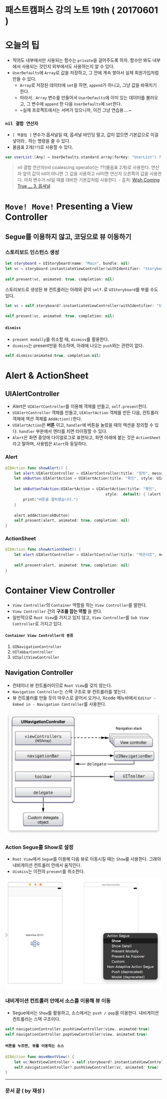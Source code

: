 # 패스트캠퍼스 강의 노트 19th ( 20170601 )

# 오늘의 팁
 - 적어도 내부에서만 사용되는 함수는 `private`을 걸어주도록 하자. 함수만 봐도 내부에서 사용되는 것인지 외부에서도 사용하는지 알 수 있다.
 - `UserDefaults`에 `Array`로 값을 저장하고, 그 안에 계속 쌓아서 실제 회원가입처럼 만들 수 있다.
	 - `Array`로 저장된 데이터에 `set`을 하면, `append`가 아니고, 그냥 값을 바꿔치기 한다.
	 - 따라서.. `Array` 변수를 만들어서 `UserDefaults`에 이미 있는 데이터를 불러오고, 그 변수에 `append` 한 다음 `UserDefaults`에 `set`한다.
	 - ~실제 프로젝트에서는 서버가 있으니까, 이건 그냥 연습용....~

### `nil 결합 연산자` 
 -  `[ 핵꿀팁 ]` 변수가 옵셔널일 때, 옵셔널 바인딩 말고, 값이 없으면 기본값으로 이걸 넣어라.. 하는 명령을 줄 수 있다.
 - 물음표 2개(`??`)로 사용할 수 있다.

```swift
var userList:[Any] = UserDefaults.standard.array(forKey: "UserList") ?? []
```

> nil 결합 연산자(nil coalescing operator)는 ??(물음표 2개)로 사용한다. 연산자 앞의 값이 nil이 아니면 그 값을 사용하고 nil이면 연산자 오른쪽의 값을 사용한다. 마치 변수가 nil일 때를 대비한 기본값처럼 사용한다. -  출처: [Wish Coming True __ 3. 옵셔널](http://louet.tistory.com/97)


# `Move! Move!` Presenting a View Controller

## Segue를 이용하지 않고, 코딩으로 뷰 이동하기

### 스토리보드 인스턴스 생성

```swift
let storyboard = UIStoryboard(name: "Main", bundle: nil)
let vc = storyboard.instantiateViewController(withIdentifier: "StoryboardID")

self.present(vc, animated: true, completion: nil)
```
스토리보드로 생성된 뷰 컨트롤러는 아래와 같이 `self.`로 `UIStoryboard`를 부를 수도 있다.

```swift
let vc = self.storyboard?.instantiateViewController(withIdentifier: "StoryboardID")

self.present(vc, animated: true, completion: nil)
```
#### `dismiss`
 - `present modally`를 취소할 때, `dismiss`를 활용한다.
 - `dismiss`는 present만을 취소하며, 아래에 나오는 `push`와는 관련이 없다.

```swift
self.dismiss(animated:true, completion:nil)
```


# Alert & ActionSheet

## UIAlertController
 - Alert은 `UIAlertController`를 이용해 객체를 만들고, `self.present`한다.
 - `UIAlertController` 객체를 만들고, `UIAlertAction` 객체를 만든 다음, 컨트롤러 객체에 액션 객체를 `AddAction()`한다.
 - `UIAlertAction`은 **버튼** 이고, `handler`에 버튼을 눌렀을 때의 액션을 정의할 수 있다. `handler` 부분에서 엔터를 치면 타이핑할 수 있다.
 - `Alert`은 화면 중앙에 다이얼로그로 표현되고, 화면 아래에 붙는 것은 `ActionSheet`라고 말하며, 사용법은 `Alert`와 동일하다.

### Alert
```swift
@IBAction func showAlert() {
    let alert:UIAlertController = UIAlertController(title: "얼럿", message: "Alert입니다.", preferredStyle: .alert)
	let okButton:UIAlertAction = UIAlertAction(title: "확인", style: UIAlertActionStyle.cancel, handler: nil)
    
    let okButtonToAction:UIAlertAction = UIAlertAction(title: "확인",
                                             style: .default) { (alert:UIAlertAction) in
        print("버튼을 클릭했습니다.")
    }
    
    alert.addAction(okButton)
    self.present(alert, animated: true, completion: nil)
}
```
### ActionSheet
```swift
@IBAction func showActionSheet() {
    let alert:UIAlertController = UIAlertController(title: "액션시트", message: "ActionSheet입니다.", preferredStyle: .actionSheet)
    
    self.present(alert, animated: true, completion: nil)
}
```


# Container View Controller
 - `View Controller`의 `Container` 역할을 하는 `View Controller`를 말한다.
 - `View Controller` 간의 **구조를 잡는 역할** 을 한다.
 - 일반적으로 `Root View`를 가지고 있지 않고, `View Controller`를 `Sub View Controller`로 가지고 있다.

#### `Container View Controller의 종류`
1. `UINavigationController`
2. `UITabbarController`
3. `UISplitViewController`


## Navigation Controller
 - 컨테이너 뷰 컨트롤러이므로 `Root View`를 갖지 않는다.
 - `Navigation Controller`는 스택 구조로 뷰 컨트롤러를 쌓는다.
 - 뷰 컨트롤러를 만들 듯이 마우스로 끌어서 오거나, Xcode 메뉴바에서 `Editor - Embed in - Navigation Controller`를 사용한다.

![UINavigationController.png](UINavigationController.png)

### Action Segue를 Show로 설정
 - `Root View`에서 `Segue`를 이용해 다음 뷰로 이동시킬 때는 `Show`를 사용한다. 그래야 내비게이션 컨트롤러 안에서 움직인다.
 - `dismiss`는 이전의 `present`를 취소한다.

![NavigationControllerShow.png](NavigationControllerShow.png)

### 내비게이션 컨트롤러 안에서 소스를 이용해 뷰 이동
 - Segue에서는 `Show`를 활용하고, 소스에서는 `push / pop`을 이용한다. 내비게이션 컨트롤러는 스택 구조이다.

```swift
self.navigationController.pushViewController(view, animated:true)
self.navigationController.popViewController(view, animated:true)
```

#### `버튼을 누르면, 뷰를 이동하는 소스`
```swift
@IBAction func moveNextView() {
    let vc:NextViewController = self.storyboard?.instantiateViewController(withIdentifier: "Next") as! NextViewController
    self.navigationController?.pushViewController(vc, animated: true)    
}
```

---
### 문서 끝 ( by 재성 )